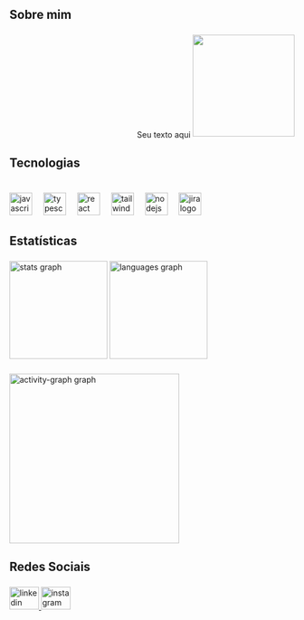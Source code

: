 <h2 align="left">Sobre mim</h2>

###

<div style="text-align: right;">
  <span style="display: inline-block; vertical-align: middle; margin-left: 10px;">Seu texto aqui</span>
  <img height="180" src="https://i.giphy.com/media/v1.Y2lkPTc5MGI3NjExNWxmczl5cXRiamZ0OHB0enkxZWZpcGY0Z3dvMmNha2Z6eGYyNm9vayZlcD12MV9pbnRlcm5hbF9naWZfYnlfaWQmY3Q9Zw/TLIVGGPBF5CogXXfWT/giphy.gif" style="display: inline-block;" />
</div>


###

<h2 align="left">Tecnologias</h2>

###

<br clear="both">

<div align="left">
  <img src="https://skillicons.dev/icons?i=js" height="40" alt="javascript logo"  />
  <img width="12" />
  <img src="https://skillicons.dev/icons?i=ts" height="40" alt="typescript logo"  />
  <img width="12" />
  <img src="https://skillicons.dev/icons?i=react" height="40" alt="react logo"  />
  <img width="12" />
  <img src="https://skillicons.dev/icons?i=tailwind" height="40" alt="tailwindcss logo"  />
  <img width="12" />
  <img src="https://skillicons.dev/icons?i=nodejs" height="40" alt="nodejs logo"  />
  <img width="12" />
  <img src="https://cdn.jsdelivr.net/gh/devicons/devicon/icons/jira/jira-original.svg" height="40" alt="jira logo"  />
</div>

###

<h2 align="left">Estatísticas</h2>

###

<div align="left">
  <img src="https://github-readme-stats.vercel.app/api?username=DevHyagooc&hide_title=false&hide_rank=false&show_icons=true&include_all_commits=true&count_private=true&disable_animations=false&theme=monokai&locale=pt-br&hide_border=true&order=1&custom_title=Estat%C3%ADsticas%20de%20Hyago" height="173" alt="stats graph"  />
  <img src="https://github-readme-stats.vercel.app/api/top-langs?username=DevHyagooc&locale=pt-br&hide_title=false&layout=compact&card_width=320&langs_count=6&theme=monokai&hide_border=true&order=2" height="173" alt="languages graph"  />
</div>

###

<div align="left">
  <img src="https://github-readme-activity-graph.vercel.app/graph?username=DevHyagooc&radius=10&theme=monokai&area=true&order=5&bg_color=272822&point=f79f2f&title_color=e4266e&line=e4266e&area_color=e15794&hide_border=true&hide_title=false&custom_title=Contribui%C3%A7%C3%B5es" height="300" alt="activity-graph graph"  />
</div>

###

<h2 align="left">Redes Sociais</h2>

###

<div align="left">
  <a href="https://www.linkedin.com/in/hyagooc/" target="_blank">
    <img src="https://raw.githubusercontent.com/maurodesouza/profile-readme-generator/master/src/assets/icons/social/linkedin/default.svg" width="52" height="40" alt="linkedin logo"  />
  </a>
  <a href="https://www.instagram.com/hyagooc?igsh=MW83bGpycXU5OG13Mg==" target="_blank">
    <img src="https://raw.githubusercontent.com/maurodesouza/profile-readme-generator/master/src/assets/icons/social/instagram/default.svg" width="52" height="40" alt="instagram logo"  />
  </a>
</div>

###
